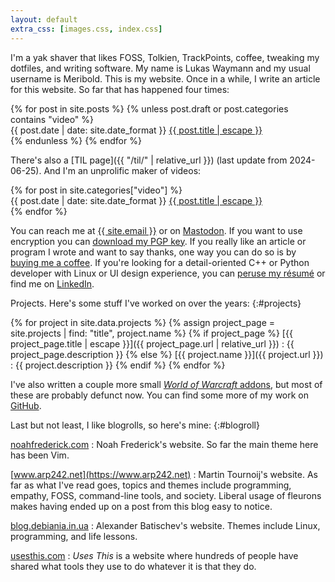 ```yaml
---
layout: default
extra_css: [images.css, index.css]
---
```


<script>
  {% include epigraph.js %}
</script>

I'm a yak shaver that likes FOSS, Tolkien, TrackPoints, coffee, tweaking my dotfiles,
and writing software.  My name is Lukas Waymann and my usual username is
Meribold.  This is my website.
Once in a while, I write an article for this website.  So far that has happened four
times:

<div style="display: table;">
  {% for post in site.posts %}
    {% unless post.draft or post.categories contains "video" %}
      <div>
        <span class="post-list-meta">{{ post.date | date: site.date_format }}</span>
        <span class="post-list-link">
          <a href="{{ post.url | relative_url }}">{{ post.title | escape }}</a>
        </span>
      </div>
    {% endunless %}
  {% endfor %}
</div>

There's also a [TIL page]({{ "/til/" | relative_url }}) (last update from 2024-06-25).
And I'm an unprolific maker of videos:

<div style="display: table;">
  {% for post in site.categories["video"] %}
    <div>
      <span class="post-list-meta">{{ post.date | date: site.date_format }}</span>
      <span class="post-list-link">
        <a href="{{ post.url | relative_url }}">{{ post.title | escape }}</a>
      </span>
    </div>
  {% endfor %}
</div>

You can reach me at <a href="mailto:{{ site.email }}">{{ site.email }}</a> or on
<a rel=me href="https://mastodon.social/@meribold">Mastodon</a>.  If you want to use
encryption you can [download my PGP key](/pgp-key-meribold-7066ac79c4592c12.txt).
If you really like an article or program I wrote and want to say thanks, one way you can
do so is by [buying me a coffee](https://www.buymeacoffee.com/meribold).
If you're looking for a detail-oriented C++ or Python developer with Linux or UI design
experience, you can [peruse my résumé](/resume.pdf) or find me on
[LinkedIn](https://www.linkedin.com/in/meribold/).

Projects.  Here's some stuff I've worked on over the years:
{:#projects}

{% for project in site.data.projects %}
{% assign project_page = site.projects | find: "title", project.name %}
{% if project_page %}
[{{ project_page.title | escape }}]({{ project_page.url | relative_url }})
: {{ project_page.description }}
{% else %}
[{{ project.name }}]({{ project.url }})
: {{ project.description }}
{% endif %}
{% endfor %}

I've also written a couple more small [<cite>World of Warcraft</cite> addons][curseforge],
but most of these are probably defunct now.  You can find some more of my work on
[GitHub][].

[GitHub]: https://github.com/meribold
[curseforge]: https://www.curseforge.com/members/meribold/projects

Last but not least, I like blogrolls, so here's mine:
{:#blogroll}

[noahfrederick.com](https://noahfrederick.com)
: Noah Frederick's website.  So far the main theme here has been Vim.

[www.arp242.net](https://www.arp242.net)
: Martin Tournoij's website.  As far as what I've read goes, topics and themes include
  programming, empathy, FOSS, command-line tools, and society.  Liberal usage of fleurons
  makes having ended up on a post from this blog easy to notice.

[blog.debiania.in.ua](https://blog.debiania.in.ua)
: Alexander Batischev's website.  Themes include Linux, programming, and life lessons.

[usesthis.com](https://usesthis.com)
: <cite>Uses This</cite> is a website where hundreds of people have shared what tools they
  use to do whatever it is that they do.
